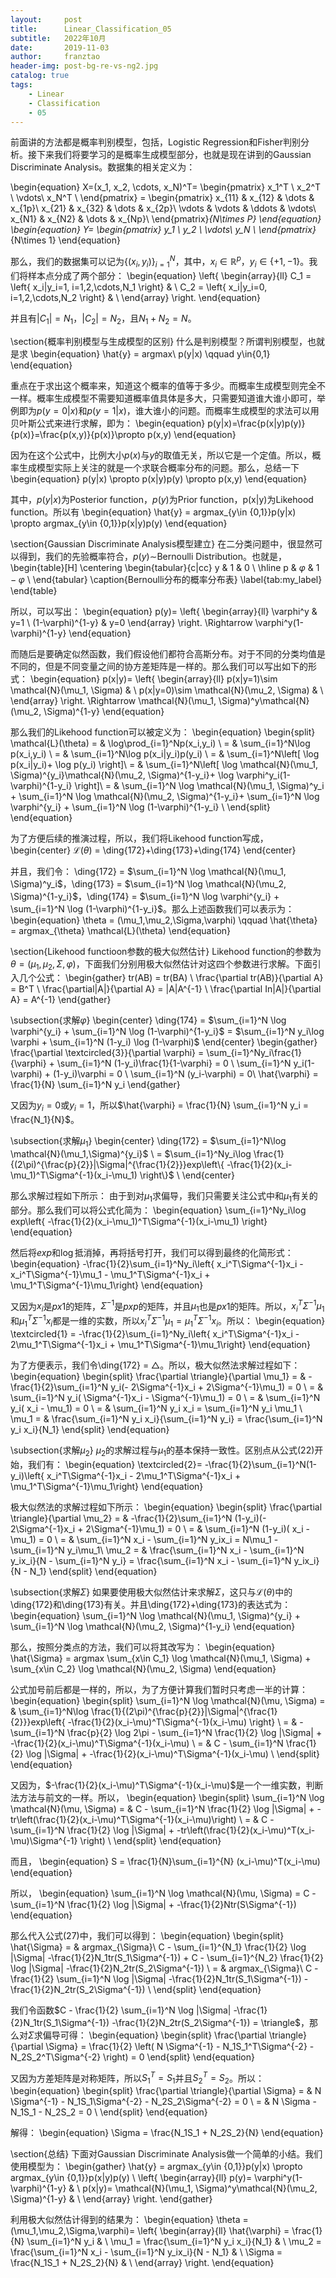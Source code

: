 ```yaml
---
layout:     post
title:      Linear_Classification_05
subtitle:   2022年10月
date:       2019-11-03
author:     franztao
header-img: post-bg-re-vs-ng2.jpg
catalog: true
tags:
    - Linear
    - Classification
    - 05
---
```


    


前面讲的方法都是概率判别模型，包括，Logistic Regression和Fisher判别分析。接下来我们将要学习的是概率生成模型部分，也就是现在讲到的Gaussian Discriminate Analysis。数据集的相关定义为：

\begin{equation}
    X=(x_1, x_2, \cdots, x_N)^T=
    \begin{pmatrix}
    x_1^T \\ 
    x_2^T \\
    \vdots\\
    x_N^T \\
    \end{pmatrix} =
    \begin{pmatrix}
    x_{11} & x_{12} & \dots & x_{1p}\\
    x_{21} & x_{32} & \dots & x_{2p}\\
    \vdots & \vdots & \ddots & \vdots\\
    x_{N1} & x_{N2} & \dots & x_{Np}\\
    \end{pmatrix}_{N\times P}
\end{equation}
\begin{equation}
    Y=
    \begin{pmatrix}
    y_1 \\ 
    y_2 \\
    \vdots\\
    y_N \\
    \end{pmatrix}_{N\times 1}
\end{equation}

那么，我们的数据集可以记为$\left\{ (x_i,y_i) \right\}_{i=1}^N$，其中，$x_i \in \mathbb{R}^p$，$y_i\in\{+1,-1\}$。我们将样本点分成了两个部分：
\begin{equation}
    \left\{
        \begin{array}{ll}
            C_1 = \left\{ x_i|y_i=1, i=1,2,\cdots,N_1 \right\} & \\
            C_2 = \left\{ x_i|y_i=0, i=1,2,\cdots,N_2 \right\} & \\
        \end{array}
    \right.
\end{equation}

并且有$|C_1|=N_1$，$|C_2|=N_2$，且$N_1+N_2=N$。

\section{概率判别模型与生成模型的区别}
什么是判别模型？所谓判别模型，也就是求
\begin{equation}
    \hat{y} = argmax\ p(y|x) \qquad y\in\{0,1\}
\end{equation}

重点在于求出这个概率来，知道这个概率的值等于多少。而概率生成模型则完全不一样。概率生成模型不需要知道概率值具体是多大，只需要知道谁大谁小即可，举例即为$p(y=0|x)$和$p(y=1|x)$，谁大谁小的问题。而概率生成模型的求法可以用贝叶斯公式来进行求解，即为：
\begin{equation}
    p(y|x)=\frac{p(x|y)p(y)}{p(x)}=\frac{p(x,y)}{p(x)}\propto p(x,y)
\end{equation}

因为在这个公式中，比例大小$p(x)$与$y$的取值无关，所以它是一个定值。所以，概率生成模型实际上关注的就是一个求联合概率分布的问题。那么，总结一下
\begin{equation}
    p(y|x) \propto p(x|y)p(y) \propto p(x,y)
\end{equation}

其中，$p(y|x)$为Posterior function，$p(y)$为Prior function，p(x|y)为Likehood function。所以有
\begin{equation}
    \hat{y} = argmax_{y\in \{0,1\}}p(y|x) \propto argmax_{y\in \{0,1\}}p(x|y)p(y)
\end{equation}

\section{Gaussian Discriminate Analysis模型建立}
在二分类问题中，很显然可以得到，我们的先验概率符合，$p(y)\sim$Bernoulli Distribution。也就是，
\begin{table}[H]
    \centering
    \begin{tabular}{c|cc}
         y & 1 & 0 \\
         \hline
         p & $\varphi$ & $1-\varphi$ \\
    \end{tabular}
    \caption{Bernoulli分布的概率分布表}
    \label{tab:my_label}
\end{table}

所以，可以写出：
\begin{equation}
    p(y)=
    \left\{
        \begin{array}{ll}
            \varphi^y & y=1 \\
            (1-\varphi)^{1-y} & y=0
        \end{array}
    \right.
    \Rightarrow
    \varphi^y(1-\varphi)^{1-y}
\end{equation}

而随后是要确定似然函数，我们假设他们都符合高斯分布。对于不同的分类均值是不同的，但是不同变量之间的协方差矩阵是一样的。那么我们可以写出如下的形式：
\begin{equation}
    p(x|y)=
    \left\{
        \begin{array}{ll}
            p(x|y=1)\sim \mathcal{N}(\mu_1, \Sigma) & \\
            p(x|y=0)\sim \mathcal{N}(\mu_2, \Sigma) & \\
        \end{array}
    \right.
    \Rightarrow
    \mathcal{N}(\mu_1, \Sigma)^y\mathcal{N}(\mu_2, \Sigma)^{1-y}
\end{equation}

那么我们的Likehood function可以被定义为：
\begin{equation}
    \begin{split}
        \mathcal{L}(\theta) = & \log\prod_{i=1}^Np(x_i,y_i) \\
         = & \sum_{i=1}^N\log p(x_i,y_i) \\
         = & \sum_{i=1}^N\log p(x_i|y_i)p(y_i) \\
         = & \sum_{i=1}^N\left[ \log p(x_i|y_i)+ \log p(y_i) \right]\\
         = & \sum_{i=1}^N\left[ \log \mathcal{N}(\mu_1, \Sigma)^{y_i}\mathcal{N}(\mu_2, \Sigma)^{1-y_i}+ \log \varphi^y_i(1-\varphi)^{1-y_i} \right]\\
         = & \sum_{i=1}^N \log \mathcal{N}(\mu_1, \Sigma)^y_i + \sum_{i=1}^N \log \mathcal{N}(\mu_2, \Sigma)^{1-y_i}+ \sum_{i=1}^N \log \varphi^{y_i} + \sum_{i=1}^N \log (1-\varphi)^{1-y_i} \\
    \end{split}
\end{equation}

为了方便后续的推演过程，所以，我们将Likehood function写成，
\begin{center}
    $\mathcal{L}(\theta)$ = \ding{172}+\ding{173}+\ding{174}
\end{center}

并且，我们令：
\ding{172} = $\sum_{i=1}^N \log \mathcal{N}(\mu_1, \Sigma)^y_i$，\ding{173} = $\sum_{i=1}^N \log \mathcal{N}(\mu_2, \Sigma)^{1-y_i}$，\ding{174} = $\sum_{i=1}^N \log \varphi^{y_i} + \sum_{i=1}^N \log (1-\varphi)^{1-y_i}$。那么上述函数我们可以表示为：
\begin{equation}
    \theta = (\mu_1,\mu_2,\Sigma,\varphi) \qquad \hat{\theta} = argmax_{\theta} \mathcal{L}(\theta)
\end{equation}

\section{Likehood functioon参数的极大似然估计}
Likehood function的参数为$\theta = (\mu_1,\mu_2,\Sigma,\varphi)$，下面我们分别用极大似然估计对这四个参数进行求解。下面引入几个公式：
\begin{gather}
    tr(AB) = tr(BA) \\
    \frac{\partial tr(AB)}{\partial A} = B^T \\
    \frac{\partial|A|}{\partial A} = |A|A^{-1} \\
    \frac{\partial In|A|}{\partial A} = A^{-1}
\end{gather}

\subsection{求解$\varphi$}
\begin{center}
    \ding{174} = $\sum_{i=1}^N \log \varphi^{y_i} + \sum_{i=1}^N \log (1-\varphi)^{1-y_i}$ = $\sum_{i=1}^N y_i\log \varphi + \sum_{i=1}^N (1-y_i) \log (1-\varphi)$ 
\end{center}
\begin{gather}
    \frac{\partial   \textcircled{3}}{\partial \varphi} = \sum_{i=1}^Ny_i\frac{1}{\varphi} + \sum_{i=1}^N (1-y_i)\frac{1}{1-\varphi} = 0 \\
    \sum_{i=1}^N y_i(1-\varphi) + (1-y_i)\varphi = 0 \\
    \sum_{i=1}^N (y_i-\varphi) = 0\\
    \hat{\varphi} = \frac{1}{N} \sum_{i=1}^N y_i
\end{gather}

又因为$y_i=0$或$y_i=1$，所以$\hat{\varphi} = \frac{1}{N} \sum_{i=1}^N y_i = \frac{N_1}{N}$。

\subsection{求解$\mu_1$}
\begin{center}
    \ding{172} = $\sum_{i=1}^N\log \mathcal{N}(\mu_1,\Sigma)^{y_i}$ \\
    = $\sum_{i=1}^Ny_i\log \frac{1}{(2\pi)^{\frac{p}{2}}|\Sigma|^{\frac{1}{2}}}exp\left\{ -\frac{1}{2}(x_i-\mu_1)^T\Sigma^{-1}(x_i-\mu_1) \right\}$ \\
\end{center}

那么求解过程如下所示：
由于到对$\mu_1$求偏导，我们只需要关注公式中和$\mu_1$有关的部分。那么我们可以将公式化简为：
\begin{equation}
    \sum_{i=1}^Ny_i\log exp\left\{ -\frac{1}{2}(x_i-\mu_1)^T\Sigma^{-1}(x_i-\mu_1) \right\}
\end{equation}

然后将$exp$和$\log$抵消掉，再将括号打开，我们可以得到最终的化简形式：
\begin{equation}
    -\frac{1}{2}\sum_{i=1}^Ny_i\left\{ x_i^T\Sigma^{-1}x_i - x_i^T\Sigma^{-1}\mu_1 - \mu_1^T\Sigma^{-1}x_i + \mu_1^T\Sigma^{-1}\mu_1\right\}
\end{equation}

又因为$x_i$是$px1$的矩阵，$\Sigma^{-1}$是$pxp$的矩阵，并且$\mu_1$也是$px1$的矩阵。所以，$x_i^T\Sigma^{-1}\mu_1$和$\mu_1^T\Sigma^{-1}x_i$都是一维的实数，所以$x_i^T\Sigma^{-1}\mu_1=\mu_1^T\Sigma^{-1}x_i$。所以：
\begin{equation}
    \textcircled{1} = -\frac{1}{2}\sum_{i=1}^Ny_i\left\{ x_i^T\Sigma^{-1}x_i - 2\mu_1^T\Sigma^{-1}x_i + \mu_1^T\Sigma^{-1}\mu_1\right\}
\end{equation}

为了方便表示，我们令\ding{172} = $\triangle$。所以，极大似然法求解过程如下：
\begin{equation}
    \begin{split}
        \frac{\partial \triangle}{\partial \mu_1} = & -\frac{1}{2}\sum_{i=1}^N y_i(- 2\Sigma^{-1}x_i + 2\Sigma^{-1}\mu_1) = 0 \\
        = & \sum_{i=1}^N y_i( \Sigma^{-1}x_i - \Sigma^{-1}\mu_1) = 0 \\
        = & \sum_{i=1}^N y_i( x_i - \mu_1) = 0 \\
        = & \sum_{i=1}^N y_i x_i = \sum_{i=1}^N y_i \mu_1  \\
        \mu_1 = & \frac{\sum_{i=1}^N y_i x_i}{\sum_{i=1}^N y_i} = \frac{\sum_{i=1}^N y_i x_i}{N_1}
    \end{split}
\end{equation}

\subsection{求解$\mu_2$}
$\mu_2$的求解过程与$\mu_1$的基本保持一致性。区别点从公式(22)开始，我们有：
\begin{equation}
    \textcircled{2}= -\frac{1}{2}\sum_{i=1}^N(1-y_i)\left\{ x_i^T\Sigma^{-1}x_i - 2\mu_1^T\Sigma^{-1}x_i + \mu_1^T\Sigma^{-1}\mu_1\right\}
\end{equation}

极大似然法的求解过程如下所示：
\begin{equation}
    \begin{split}
        \frac{\partial \triangle}{\partial \mu_2} = & -\frac{1}{2}\sum_{i=1}^N (1-y_i)(- 2\Sigma^{-1}x_i + 2\Sigma^{-1}\mu_1) = 0 \\
        = & \sum_{i=1}^N (1-y_i)( x_i - \mu_1) = 0 \\
        = & \sum_{i=1}^N x_i - \sum_{i=1}^N y_ix_i  =  N\mu_1  - \sum_{i=1}^N y_i\mu_1\\
        \mu_2 = & \frac{\sum_{i=1}^N x_i - \sum_{i=1}^N y_ix_i}{N - \sum_{i=1}^N y_i} = \frac{\sum_{i=1}^N x_i - \sum_{i=1}^N y_ix_i}{N - N_1}
    \end{split}
\end{equation}

\subsection{求解$\Sigma$}
如果要使用极大似然估计来求解$\Sigma$，这只与$\mathcal{L}(\theta)$中的\ding{172}和\ding{173}有关。并且\ding{172}+\ding{173}的表达式为：
\begin{equation}
    \sum_{i=1}^N \log \mathcal{N}(\mu_1, \Sigma)^{y_i} + \sum_{i=1}^N \log \mathcal{N}(\mu_2, \Sigma)^{1-y_i}
\end{equation}

那么，按照分类点的方法，我们可以将其改写为：
\begin{equation}
    \hat{\Sigma} = argmax \sum_{x\in C_1} \log \mathcal{N}(\mu_1, \Sigma) + \sum_{x\in C_2} \log \mathcal{N}(\mu_2, \Sigma)
\end{equation}

公式加号前后都是一样的，所以，为了方便计算我们暂时只考虑一半的计算：
\begin{equation}
    \begin{split}
        \sum_{i=1}^N \log \mathcal{N}(\mu, \Sigma) 
        = & \sum_{i=1}^N\log \frac{1}{(2\pi)^{\frac{p}{2}}|\Sigma|^{\frac{1}{2}}}exp\left\{ -\frac{1}{2}(x_i-\mu)^T\Sigma^{-1}(x_i-\mu) \right\} \\
        = & - \sum_{i=1}^N \frac{p}{2} \log 2\pi - \sum_{i=1}^N \frac{1}{2} \log |\Sigma| + -\frac{1}{2}(x_i-\mu)^T\Sigma^{-1}(x_i-\mu) \\
        = & C - \sum_{i=1}^N \frac{1}{2} \log |\Sigma| + -\frac{1}{2}(x_i-\mu)^T\Sigma^{-1}(x_i-\mu) \\ 
    \end{split}
\end{equation}

又因为，$-\frac{1}{2}(x_i-\mu)^T\Sigma^{-1}(x_i-\mu)$是一个一维实数，判断法方法与前文的一样。所以，
\begin{equation}
    \begin{split}
        \sum_{i=1}^N \log \mathcal{N}(\mu, \Sigma) 
        = & C - \sum_{i=1}^N \frac{1}{2} \log |\Sigma| + -tr\left(\frac{1}{2}(x_i-\mu)^T\Sigma^{-1}(x_i-\mu)\right) \\
        = & C - \sum_{i=1}^N \frac{1}{2} \log |\Sigma| + -tr\left(\frac{1}{2}(x_i-\mu)^T(x_i-\mu)\Sigma^{-1} \right) \\
    \end{split}
\end{equation}

而且，
\begin{equation}
    S = \frac{1}{N}\sum_{i=1}^{N} (x_i-\mu)^T(x_i-\mu)
\end{equation}

所以，
\begin{equation}
    \sum_{i=1}^N \log \mathcal{N}(\mu, \Sigma) = C - \sum_{i=1}^N \frac{1}{2} \log |\Sigma| + -\frac{1}{2}Ntr(S\Sigma^{-1})
\end{equation}

那么代入公式(27)中，我们可以得到：
\begin{equation}
    \begin{split}
        \hat{\Sigma} 
        = & argmax_{\Sigma}\ C - \sum_{i=1}^{N_1} \frac{1}{2} \log |\Sigma| -\frac{1}{2}N_1tr(S_1\Sigma^{-1}) + C - \sum_{i=1}^{N_2} \frac{1}{2} \log |\Sigma| -\frac{1}{2}N_2tr(S_2\Sigma^{-1}) \\
        = & argmax_{\Sigma}\ C  - \frac{1}{2} \sum_{i=1}^N \log |\Sigma| -\frac{1}{2}N_1tr(S_1\Sigma^{-1}) -\frac{1}{2}N_2tr(S_2\Sigma^{-1}) \\
    \end{split}
\end{equation}

我们令函数$C  - \frac{1}{2} \sum_{i=1}^N \log |\Sigma| -\frac{1}{2}N_1tr(S_1\Sigma^{-1}) -\frac{1}{2}N_2tr(S_2\Sigma^{-1}) = \triangle$，那么对$\Sigma$求偏导可得：
\begin{equation}
    \begin{split}
         \frac{\partial \triangle}{\partial \Sigma} = \frac{1}{2} \left( N \Sigma^{-1} - N_1S_1^T\Sigma^{-2} - N_2S_2^T\Sigma^{-2} \right) = 0 
    \end{split}
\end{equation}

又因为方差矩阵是对称矩阵，所以$S_1^T = S_1$并且$S_2^T = S_2$。所以：
\begin{equation}
    \begin{split}
         \frac{\partial \triangle}{\partial \Sigma} = &  N \Sigma^{-1} - N_1S_1\Sigma^{-2} - N_2S_2\Sigma^{-2} = 0 \\
         = & N \Sigma - N_1S_1 - N_2S_2 = 0 \\
    \end{split}
\end{equation}

解得：
\begin{equation}
    \Sigma = \frac{N_1S_1 + N_2S_2}{N}
\end{equation}

\section{总结}
下面对Gaussian Discriminate Analysis做一个简单的小结。我们使用模型为：
\begin{gather}
    \hat{y} = argmax_{y\in \{0,1\}}p(y|x) \propto argmax_{y\in \{0,1\}}p(x|y)p(y) \\ 
    \left\{
        \begin{array}{ll}
            p(y)= \varphi^y(1-\varphi)^{1-y} & \\
            p(x|y)= \mathcal{N}(\mu_1, \Sigma)^y\mathcal{N}(\mu_2, \Sigma)^{1-y} & \\
        \end{array}
    \right.
\end{gather}

利用极大似然估计得到的结果为：
\begin{equation}
    \theta = (\mu_1,\mu_2,\Sigma,\varphi)=
    \left\{
        \begin{array}{ll}
            \hat{\varphi} = \frac{1}{N} \sum_{i=1}^N y_i & \\
            \mu_1 = \frac{\sum_{i=1}^N y_i x_i}{N_1} & \\
            \mu_2 = \frac{\sum_{i=1}^N x_i - \sum_{i=1}^N y_ix_i}{N - N_1} & \\
            \Sigma = \frac{N_1S_1 + N_2S_2}{N} & \\
        \end{array}
    \right.
\end{equation}

